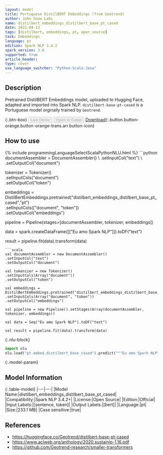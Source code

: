 ```yaml
---
layout: model
title: Portuguese DistilBERT Embeddings (from Geotrend)
author: John Snow Labs
name: distilbert_embeddings_distilbert_base_pt_cased
date: 2022-04-12
tags: [distilbert, embeddings, pt, open_source]
task: Embeddings
language: pt
edition: Spark NLP 3.4.2
spark_version: 3.0
supported: true
article_header:
type: cover
use_language_switcher: "Python-Scala-Java"
---
```


## Description

Pretrained DistilBERT Embeddings model, uploaded to Hugging Face, adapted and imported into Spark NLP. `distilbert-base-pt-cased` is a Portuguese model orginally trained by `Geotrend`.

{:.btn-box}
<button class="button button-orange" disabled>Live Demo</button>
<button class="button button-orange" disabled>Open in Colab</button>
[Download](https://s3.amazonaws.com/auxdata.johnsnowlabs.com/public/models/distilbert_embeddings_distilbert_base_pt_cased_pt_3.4.2_3.0_1649783515589.zip){:.button.button-orange.button-orange-trans.arr.button-icon}

## How to use



<div class="tabs-box" markdown="1">
{% include programmingLanguageSelectScalaPythonNLU.html %}
```python
documentAssembler = DocumentAssembler() \
.setInputCol("text") \
.setOutputCol("document")

tokenizer = Tokenizer() \
.setInputCols("document") \
.setOutputCol("token")

embeddings = DistilBertEmbeddings.pretrained("distilbert_embeddings_distilbert_base_pt_cased","pt") \
.setInputCols(["document", "token"]) \
.setOutputCol("embeddings")

pipeline = Pipeline(stages=[documentAssembler, tokenizer, embeddings])

data = spark.createDataFrame([["Eu amo Spark NLP"]]).toDF("text")

result = pipeline.fit(data).transform(data)
```
```scala
val documentAssembler = new DocumentAssembler() 
.setInputCol("text") 
.setOutputCol("document")

val tokenizer = new Tokenizer() 
.setInputCols(Array("document"))
.setOutputCol("token")

val embeddings = DistilBertEmbeddings.pretrained("distilbert_embeddings_distilbert_base_pt_cased","pt") 
.setInputCols(Array("document", "token")) 
.setOutputCol("embeddings")

val pipeline = new Pipeline().setStages(Array(documentAssembler, tokenizer, embeddings))

val data = Seq("Eu amo Spark NLP").toDF("text")

val result = pipeline.fit(data).transform(data)
```


{:.nlu-block}
```python
import nlu
nlu.load("pt.embed.distilbert_base_cased").predict("""Eu amo Spark NLP""")
```

</div>

{:.model-param}
## Model Information

{:.table-model}
|---|---|
|Model Name:|distilbert_embeddings_distilbert_base_pt_cased|
|Compatibility:|Spark NLP 3.4.2+|
|License:|Open Source|
|Edition:|Official|
|Input Labels:|[sentence, token]|
|Output Labels:|[bert]|
|Language:|pt|
|Size:|233.1 MB|
|Case sensitive:|true|

## References

- https://huggingface.co/Geotrend/distilbert-base-pt-cased
- https://www.aclweb.org/anthology/2020.sustainlp-1.16.pdf
- https://github.com/Geotrend-research/smaller-transformers